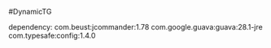 #DynamicTG

dependency:
  com.beust:jcommander:1.78
  com.google.guava:guava:28.1-jre
  com.typesafe:config:1.4.0